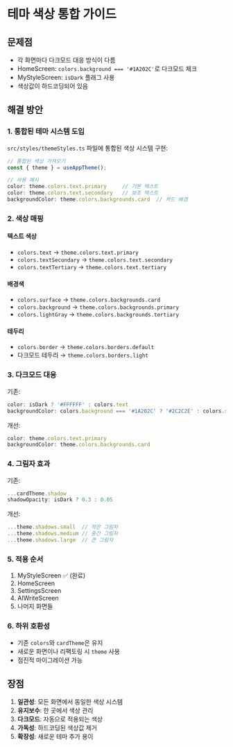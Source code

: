 # 테마 색상 통합 가이드

## 문제점
- 각 화면마다 다크모드 대응 방식이 다름
- HomeScreen: `colors.background === '#1A202C'`로 다크모드 체크
- MyStyleScreen: `isDark` 플래그 사용
- 색상값이 하드코딩되어 있음

## 해결 방안

### 1. 통합된 테마 시스템 도입
`src/styles/themeStyles.ts` 파일에 통합된 색상 시스템 구현:

```typescript
// 통합된 색상 가져오기
const { theme } = useAppTheme();

// 사용 예시
color: theme.colors.text.primary     // 기본 텍스트
color: theme.colors.text.secondary   // 보조 텍스트
backgroundColor: theme.colors.backgrounds.card  // 카드 배경
```

### 2. 색상 매핑

#### 텍스트 색상
- `colors.text` → `theme.colors.text.primary`
- `colors.textSecondary` → `theme.colors.text.secondary`
- `colors.textTertiary` → `theme.colors.text.tertiary`

#### 배경색
- `colors.surface` → `theme.colors.backgrounds.card`
- `colors.background` → `theme.colors.backgrounds.primary`
- `colors.lightGray` → `theme.colors.backgrounds.tertiary`

#### 테두리
- `colors.border` → `theme.colors.borders.default`
- 다크모드 테두리 → `theme.colors.borders.light`

### 3. 다크모드 대응
기존:
```typescript
color: isDark ? '#FFFFFF' : colors.text
backgroundColor: colors.background === '#1A202C' ? '#2C2C2E' : colors.surface
```

개선:
```typescript
color: theme.colors.text.primary
backgroundColor: theme.colors.backgrounds.card
```

### 4. 그림자 효과
기존:
```typescript
...cardTheme.shadow
shadowOpacity: isDark ? 0.3 : 0.05
```

개선:
```typescript
...theme.shadows.small  // 작은 그림자
...theme.shadows.medium // 중간 그림자
...theme.shadows.large  // 큰 그림자
```

### 5. 적용 순서
1. MyStyleScreen ✅ (완료)
2. HomeScreen
3. SettingsScreen
4. AIWriteScreen
5. 나머지 화면들

### 6. 하위 호환성
- 기존 `colors`와 `cardTheme`은 유지
- 새로운 화면이나 리팩토링 시 `theme` 사용
- 점진적 마이그레이션 가능

## 장점
1. **일관성**: 모든 화면에서 동일한 색상 시스템
2. **유지보수**: 한 곳에서 색상 관리
3. **다크모드**: 자동으로 적용되는 색상
4. **가독성**: 하드코딩된 색상값 제거
5. **확장성**: 새로운 테마 추가 용이

